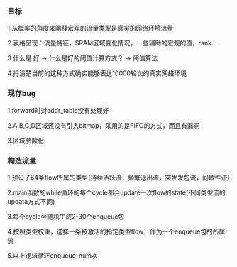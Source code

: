 ### 目标

1.从概率的角度来阐释宏观的流量类型是真实的网络环境流量

2.表格呈现：流量特征，SRAM区域变化情况，一些辅助的宏观的值，rank…

3.什么是 好 -> 什么是好的阈值计算方式？ -> 阈值算法

4.捋清楚当前的这种方式确实能够表达10000轮次的真实网络环境


### 现存bug

1.forward时对addr_table没有处理好

2.A,B,C,D区域还没有引入bitmap，采用的是FIFO的方式，而且有漏洞

3.区域参数化

### 构造流量

1.预设了64条flow所属的类型{持续活跃流，频繁退出流，突发发包流，间歇性流}

2.main函数的while循环的每个cycle都会update一次flow的state(不同类型流的updata方式不同)

3.每个cycle会随机生成2-30个enqueue包

4.按照类型权重，选择一条被激活的指定类型flow，作为一个enqueue包的所属流

5.以上逻辑循环enqueue_num次